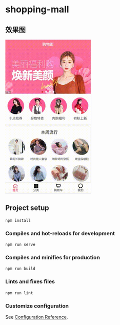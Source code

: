 # shopping-mall
## 效果图
![效果预览](https://github.com/zehongguo/vuecoderwhysupermall/blob/master/images/spuer-mall.gif)

## Project setup
```
npm install
```

### Compiles and hot-reloads for development
```
npm run serve
```

### Compiles and minifies for production
```
npm run build
```

### Lints and fixes files
```
npm run lint
```

### Customize configuration
See [Configuration Reference](https://cli.vuejs.org/config/).
